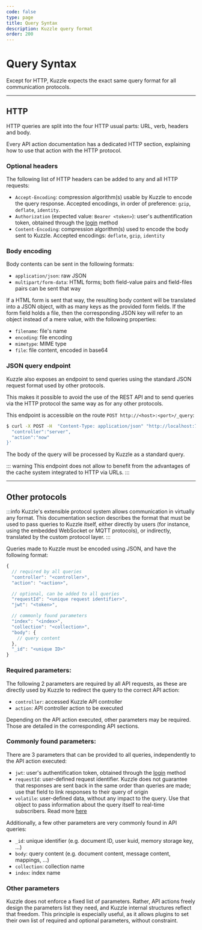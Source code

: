 ```yaml
---
code: false
type: page
title: Query Syntax
description: Kuzzle query format
order: 200
---
```


# Query Syntax

Except for HTTP, Kuzzle expects the exact same query format for all communication protocols.

---

## HTTP

HTTP queries are split into the four HTTP usual parts: URL, verb, headers and body.

Every API action documentation has a dedicated HTTP section, explaining how to use that action with the HTTP protocol.

### Optional headers

The following list of HTTP headers can be added to any and all HTTP requests:

- `Accept-Encoding`: compression algorithm(s) usable by Kuzzle to encode the query response. Accepted encodings, in order of preference: `gzip`, `deflate`, `identity`.
- `Authorization` (expected value: `Bearer <token>`): user's authentification token, obtained through the [login](/core/2/api/controllers/auth/login) method
- `Content-Encoding`: compression algorithm(s) used to encode the body sent to Kuzzle. Accepted encodings: `deflate`, `gzip`, `identity`

### Body encoding

Body contents can be sent in the following formats:

- `application/json`: raw JSON
- `multipart/form-data`: HTML forms; both field-value pairs and field-files pairs can be sent that way

If a HTML form is sent that way, the resulting body content will be translated into a JSON object, with as many keys as the provided form fields.
If the form field holds a file, then the corresponding JSON key will refer to an object instead of a mere value, with the following properties:

- `filename`: file's name
- `encoding`: file encoding
- `mimetype`: MIME type
- `file`: file content, encoded in base64

### JSON query endpoint

Kuzzle also exposes an endpoint to send queries using the standard JSON request format used by other protocols.  

This makes it possible to avoid the use of the REST API and to send queries via the HTTP protocol the same way as for any other protocols.

This endpoint is accessible on the route `POST http://<host>:<port>/_query`:

```bash
$ curl -X POST -H  "Content-Type: application/json" "http://localhost:7512/_query" --data '{
  "controller":"server", 
  "action":"now" 
}'
```

The body of the query will be processed by Kuzzle as a standard query.

::: warning
This endpoint does not allow to benefit from the advantages of the cache system integrated to HTTP via URLs.
:::

---

## Other protocols

:::info
Kuzzle's extensible protocol system allows communication in virtually any format. This documentation section describes the format that must be used to pass queries to Kuzzle itself, either directly by users (for instance, using the embedded WebSocket or MQTT protocols), or indirectly, translated by the custom protocol layer.
:::

Queries made to Kuzzle must be encoded using JSON, and have the following format:

```js
{
  // required by all queries
  "controller": "<controller>",
  "action": "<action>",

  // optional, can be added to all queries
  "requestId": "<unique request identifier>",
  "jwt": "<token>",

  // commonly found parameters
  "index": "<index>",
  "collection": "<collection>",
  "body": {
    // query content
  },
  "_id": "<unique ID>"
}
```

### Required parameters:

The following 2 parameters are required by all API requests, as these are directly used by Kuzzle to redirect the query to the correct API action:

- `controller`: accessed Kuzzle API controller
- `action`: API controller action to be executed

Depending on the API action executed, other parameters may be required. Those are detailed in the corresponding API sections.

### Commonly found parameters:

There are 3 parameters that can be provided to all queries, independently to the API action executed:

- `jwt`: user's authentification token, obtained through the [login](/core/2/api/controllers/auth/login) method
- `requestId`: user-defined request identifier. Kuzzle does not guarantee that responses are sent back in the same order than queries are made; use that field to link responses to their query of origin
- `volatile`: user-defined data, without any impact to the query. Use that object to pass information about the query itself to real-time subscribers. Read more [here](/core/2/api/essentials/volatile-data)

Additionally, a few other parameters are very commonly found in API queries:

- `_id`: unique identifier (e.g. document ID, user kuid, memory storage key, ...)
- `body`: query content (e.g. document content, message content, mappings, ...)
- `collection`: collection name
- `index`: index name

### Other parameters

Kuzzle does not enforce a fixed list of parameters. Rather, API actions freely design the parameters list they need, and Kuzzle internal structures reflect that freedom.
This principle is especially useful, as it allows plugins to set their own list of required and optional parameters, without constraint.
